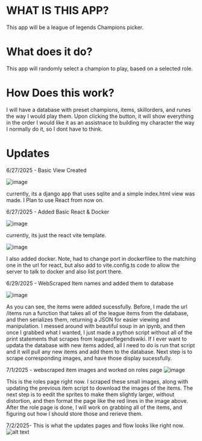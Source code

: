# WHAT IS THIS APP?
This app will be a league of legends Champions picker.

# What does it do?
This app will randomly select a champion to play, based on a selected role.

# How Does this work?
I will have a database with preset champions, items, skillorders, and runes the way I would play them. Upon clicking the button, it will show everything in the order I would like it as an assistnace to building my character the way I normally do it, so I dont have to think.

# Updates

6/27/2025 - Basic View Created

![image](https://github.com/user-attachments/assets/465ba9e2-35c6-471e-972d-1f2e894d453d)

currently, its a django app that uses sqlite and a simple index.html view was made. I Plan to use React from now on.

6/27/2025 - Added Basic React & Docker

![image](https://github.com/user-attachments/assets/c3769899-60cb-4e71-ae91-df3e1ef5c43d)

currently, its just the react vite template.

![image](https://github.com/user-attachments/assets/98a11e8b-52c2-4a69-98ae-acdbd1eecc2d)

I also added docker. Note, had to change port in dockerfilee to the matching one in the url for react, but also add to vite.config.ts code to allow the server to talk to docker and also list port there.

6/29/2025 - WebScraped Item names and added them to database

![image](https://github.com/user-attachments/assets/61e084c9-0cdf-45f4-9b7e-fe06f4c3ccd3)

As you can see, the items were added sucessfully. Before, I made the url /items run a function that takes all of the league items from the database, and then serializes them, returning a JSON for easier viewing and manipulation. I messed around with beautiful soup in an ipynb, and then once I grabbed what I wanted, I just made a python script without all of the print statements that scrapes from leagueoflegendswiki. If I ever want to updata the database with new items added, all I need to do is run that script and it will pull any new items and add them to the database. Next step is to scrape corresponding images, and have those display sucessfully.

7/1/2025 - webscraped item images and worked on roles page
![image](https://github.com/user-attachments/assets/01aff785-873f-429b-99e8-5a81d49b4d24)

This is the roles page right now. I scraped these small images, along with updating the previous item script to download the images of the items. The next step is to eedit the sprites to make them slightly larger, without distortion, and then format the page like the red lines in the image above. After the role page is done, I will work on grabbing all of the items, and figuring out how I should store those and rerieve them.

7/2/2025- This is what the updates pages and flow looks like right now.
![alt text](./readmesrc/RolePage.gif)